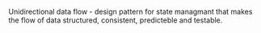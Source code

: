 Unidirectional data flow - design pattern for state managmant that makes the flow of data structured, consistent, predicteble and testable.